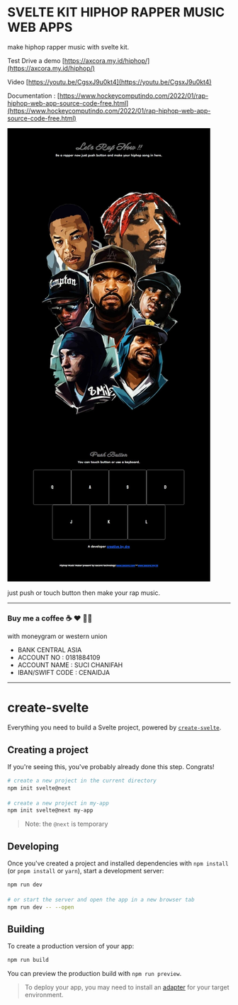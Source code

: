# SVELTE KIT HIPHOP RAPPER MUSIC WEB APPS

make hiphop rapper music with svelte kit.

Test Drive a demo [https://axcora.my.id/hiphop/](https://axcora.my.id/hiphop/)

Video [https://youtu.be/CgsxJ9u0kt4](https://youtu.be/CgsxJ9u0kt4)

Documentation : [https://www.hockeycomputindo.com/2022/01/rap-hiphop-web-app-source-code-free.html](https://www.hockeycomputindo.com/2022/01/rap-hiphop-web-app-source-code-free.html)

![HIPHOP RAPPER MUSIC WEB APPS](rapper.jpg)

just push or touch button then make your rap music.


--------------------------------------------------------------------------------------------------------------------

### Buy me a coffee ☕️ ❤️  ✌🏻 

with moneygram or western union

+ BANK CENTRAL ASIA
+ ACCOUNT NO : 0181884109
+ ACCOUNT NAME : SUCI CHANIFAH
+ IBAN/SWIFT CODE : CENAIDJA

--------------------------------------------------------------------------------------------------------------------

# create-svelte

Everything you need to build a Svelte project, powered by [`create-svelte`](https://github.com/sveltejs/kit/tree/master/packages/create-svelte).

## Creating a project

If you're seeing this, you've probably already done this step. Congrats!

```bash
# create a new project in the current directory
npm init svelte@next

# create a new project in my-app
npm init svelte@next my-app
```

> Note: the `@next` is temporary

## Developing

Once you've created a project and installed dependencies with `npm install` (or `pnpm install` or `yarn`), start a development server:

```bash
npm run dev

# or start the server and open the app in a new browser tab
npm run dev -- --open
```

## Building

To create a production version of your app:

```bash
npm run build
```

You can preview the production build with `npm run preview`.

> To deploy your app, you may need to install an [adapter](https://kit.svelte.dev/docs#adapters) for your target environment.
